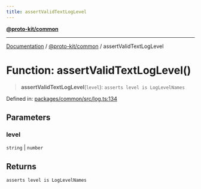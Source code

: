 ```yaml
---
title: assertValidTextLogLevel
---
```


[**@proto-kit/common**](../README.md)

***

[Documentation](../../../README.md) / [@proto-kit/common](../README.md) / assertValidTextLogLevel

# Function: assertValidTextLogLevel()

> **assertValidTextLogLevel**(`level`): `asserts level is LogLevelNames`

Defined in: [packages/common/src/log.ts:134](https://github.com/proto-kit/framework/blob/4d6b3b6da51b3edee0fbf25ce72c1f59ec61e891/packages/common/src/log.ts#L134)

## Parameters

### level

`string` | `number`

## Returns

`asserts level is LogLevelNames`
